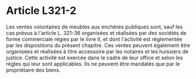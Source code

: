 # Article L321-2

Les ventes volontaires de meubles aux enchères publiques sont, sauf les cas prévus à l'article L. 321-36 organisées et réalisées par des sociétés de forme commerciale régies par le livre II, et dont l'activité est réglementée par les dispositions du présent chapitre.   Ces ventes peuvent également être organisées et réalisées à titre accessoire par les notaires et les huissiers de justice. Cette activité est exercée dans le cadre de leur office et selon les règles qui leur sont applicables. Ils ne peuvent être mandatés que par le propriétaire des biens.